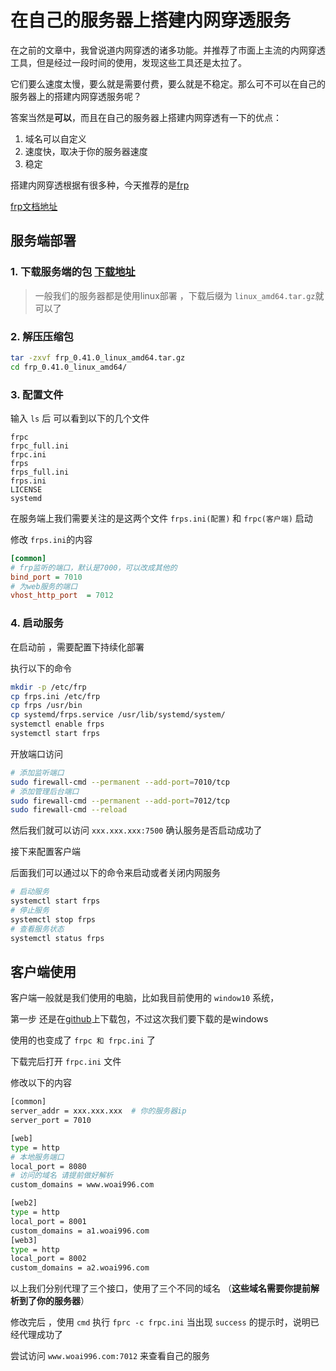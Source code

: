 # 在自己的服务器上搭建内网穿透服务

在之前的文章中，我曾说道内网穿透的诸多功能。并推荐了市面上主流的内网穿透工具，但是经过一段时间的使用，发现这些工具还是太拉了。

它们要么速度太慢，要么就是需要付费，要么就是不稳定。那么可不可以在自己的服务器上的搭建内网穿透服务呢？

答案当然是**可以**，而且在自己的服务器上搭建内网穿透有一下的优点：

1. 域名可以自定义
2. 速度快，取决于你的服务器速度
3. 稳定

搭建内网穿透根据有很多种，今天推荐的是[frp](https://github.com/fatedier/frp) 

[frp文档地址](https://gofrp.org/)

## 服务端部署

### 1. 下载服务端的包 [下载地址](https://github.com/fatedier/frp/releases)
> 一般我们的服务器都是使用linux部署 ，下载后缀为 `linux_amd64.tar.gz`就可以了 

###  2. 解压压缩包
```sh
tar -zxvf frp_0.41.0_linux_amd64.tar.gz 
cd frp_0.41.0_linux_amd64/
```

###  3. 配置文件

输入 `ls` 后 可以看到以下的几个文件
```
frpc  
frpc_full.ini  
frpc.ini  
frps  
frps_full.ini 
frps.ini  
LICENSE  
systemd
```
在服务端上我们需要关注的是这两个文件 `frps.ini(配置)` 和 `frpc(客户端)` 启动


修改 `frps.ini`的内容


```ini
[common]
# frp监听的端口，默认是7000，可以改成其他的
bind_port = 7010
# 为web服务的端口
vhost_http_port  = 7012
```

### 4. 启动服务

在启动前 ，需要配置下持续化部署

执行以下的命令
```sh
mkdir -p /etc/frp
cp frps.ini /etc/frp
cp frps /usr/bin
cp systemd/frps.service /usr/lib/systemd/system/
systemctl enable frps
systemctl start frps
```

开放端口访问

```sh
# 添加监听端口
sudo firewall-cmd --permanent --add-port=7010/tcp
# 添加管理后台端口
sudo firewall-cmd --permanent --add-port=7012/tcp
sudo firewall-cmd --reload
```


然后我们就可以访问 `xxx.xxx.xxx:7500`  确认服务是否启动成功了

接下来配置客户端



后面我们可以通过以下的命令来启动或者关闭内网服务

```sh
# 启动服务
systemctl start frps
# 停止服务
systemctl stop frps
# 查看服务状态
systemctl status frps
```



## 客户端使用


客户端一般就是我们使用的电脑，比如我目前使用的 `window10` 系统，

第一步 还是在[github](https://github.com/fatedier/frp/releases)上下载包，不过这次我们要下载的是windows

使用的也变成了 `frpc 和 frpc.ini` 了

下载完后打开 `frpc.ini` 文件

修改以下的内容


```sh
[common]
server_addr = xxx.xxx.xxx  # 你的服务器ip
server_port = 7010

[web]
type = http
# 本地服务端口
local_port = 8080
# 访问的域名 请提前做好解析
custom_domains = www.woai996.com

[web2]
type = http
local_port = 8001
custom_domains = a1.woai996.com
[web3]
type = http
local_port = 8002
custom_domains = a2.woai996.com
```

以上我们分别代理了三个接口，使用了三个不同的域名 （**这些域名需要你提前解析到了你的服务器**）  


修改完后 ，使用 `cmd` 执行 `fprc -c frpc.ini`  当出现 `success` 的提示时，说明已经代理成功了

尝试访问 `www.woai996.com:7012` 来查看自己的服务




